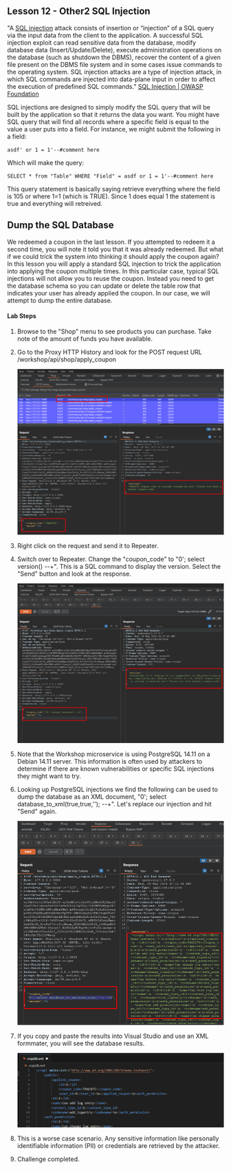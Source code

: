 ## Lesson 12 - Other2 SQL Injection

"A [SQL injection](https://owasp.org/www-community/attacks/SQL_Injection) attack consists of insertion or “injection” of a SQL query via the input data from the client to the application. A successful SQL injection exploit can read sensitive data from the database, modify database data (Insert/Update/Delete), execute administration operations on the database (such as shutdown the DBMS), recover the content of a given file present on the DBMS file system and in some cases issue commands to the operating system. SQL injection attacks are a type of injection attack, in which SQL commands are injected into data-plane input in order to affect the execution of predefined SQL commands."
[SQL Injection | OWASP Foundation](https://owasp.org/www-community/attacks/SQL_Injection)

SQL injections are designed to simply modify the SQL query that will be built by the application so that it returns the data you want. You might have SQL query that will find all records where a specific field is equal to the value a user puts into a field. For instance, we might submit the following in a field:

```
asdf' or 1 = 1'--#comment here
```

Which will make the query:

``` 
SELECT * from "Table" WHERE "Field" = asdf or 1 = 1'--#comment here
```

This query statement is basically saying retrieve everything where the field is 105 or where 1=1 (which is TRUE). Since 1 does equal 1 the statement is true and everything will retreived.

## Dump the SQL Database

We redeemed a coupon in the last lesson. If you attempted to redeem it a second time, you will note it told you that it was already redeemed. But what if we could trick the system into thinking it should apply the coupon again? In this lesson you will apply a standard SQL injection to trick the application into applying the coupon multiple times. In this particular case, typical SQL injections will not allow you to reuse the coupon. Instead you need to get the database schema so you can update or delete the table row that indicates your user has already applied the coupon. In our case, we will attempt to dump the entire database.

#### Lab Steps

1. Browse to the "Shop" menu to see products you can purchase. Take note of the amount of funds you have available.

2. Go to the Proxy HTTP History and look for the POST request URL /workshop/api/shop/apply_coupon

   ![image-20240507202248959](Files/image-20240507202248959.png)

3. Right click on the request and send it to Repeater.

4. Switch over to Repeater. Change the "coupon_code" to "0'; select version() --+". This is a SQL command to display the version. Select the "Send" button and look at the response.

   ![image-20240507203002832](Files/image-20240507203002832.png)

5. Note that the Workshop microservice is using PostgreSQL 14.11 on a Debian 14.11 server. This information is often used by attackers to determine if there are known vulnerabilities or specific SQL injections they might want to try.

6. Looking up PostgreSQL injections we find the following can be used to dump the database as an XML document, "0'; select database_to_xml(true,true,''); --+". Let's replace our injection and hit "Send" again.

   ![image-20240507213800936](Files/image-20240507213800936.png)

7. If you copy and paste the results into Visual Studio and use an XML formmater, you will see the database results.

   ![image-20240507214102426](Files/image-20240507214102426.png)

8. This is a worse case scenario. Any sensitive information like personally identifiable information (PII) or credentials are retrieved by the attacker.

9. Challenge completed.

